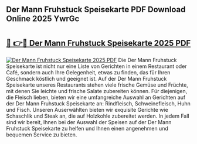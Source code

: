 ## Der Mann Fruhstuck Speisekarte PDF Download Online 2025 YwrGc

# <h2><a href="http://gc7gszx.nevu.top/?p=Der+Mann+Fruhstuck+Speisekarte">🔗 👉🔴 Der Mann Fruhstuck Speisekarte 2025 PDF</a></h2>

[![Der Mann Fruhstuck Speisekarte 2025 PDF](https://i.imgur.com/dBaPXMq.png)](http://gc7gszx.nevu.top/?p=Der+Mann+Fruhstuck+Speisekarte)
Die Der Mann Fruhstuck Speisekarte ist nicht nur eine Liste von Gerichten in einem Restaurant oder Café, sondern auch Ihre Gelegenheit, etwas zu finden, das für Ihren Geschmack köstlich und geeignet ist. Auf der Der Mann Fruhstuck Speisekarte unseres Restaurants stehen viele frische Gemüse und Früchte, mit denen Sie leichte und frische Salate zubereiten können. Für diejenigen, die Fleisch lieben, bieten wir eine umfangreiche Auswahl an Gerichten auf der Der Mann Fruhstuck Speisekarte an: Rindfleisch, Schweinefleisch, Huhn und Fisch. Unseren Auserwählten bieten wir exquisite Gerichte wie Schaschlik und Steak an, die auf Holzkohle zubereitet werden. In jedem Fall sind wir bereit, Ihnen bei der Auswahl der Speisen auf der Der Mann Fruhstuck Speisekarte zu helfen und Ihnen einen angenehmen und bequemen Service zu bieten.

